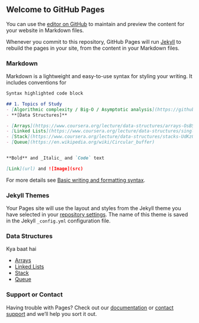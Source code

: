## Welcome to GitHub Pages

You can use the [editor on GitHub](https://github.com/de21/test_pages/edit/gh-pages/index.md) to maintain and preview the content for your website in Markdown files.

Whenever you commit to this repository, GitHub Pages will run [Jekyll](https://jekyllrb.com/) to rebuild the pages in your site, from the content in your Markdown files.

### Markdown

Markdown is a lightweight and easy-to-use syntax for styling your writing. It includes conventions for

```markdown
Syntax highlighted code block

## 1. Topics of Study
- [Algorithmic complexity / Big-O / Asymptotic analysis](https://github.com/de21/test_pages/blob/main/README.md#algorithmic-complexity--big-o--asymptotic-analysis)
- **[Data Structures]**

- [Arrays](https://www.coursera.org/lecture/data-structures/arrays-OsBSF)
- [Linked Lists](https://www.coursera.org/lecture/data-structures/singly-linked-lists-kHhgK)
- [Stack](https://www.coursera.org/lecture/data-structures/stacks-UdKzQ)
- [Queue](https://en.wikipedia.org/wiki/Circular_buffer)


**Bold** and _Italic_ and `Code` text

[Link](url) and ![Image](src)
```

For more details see [Basic writing and formatting syntax](https://docs.github.com/en/github/writing-on-github/getting-started-with-writing-and-formatting-on-github/basic-writing-and-formatting-syntax).

### Jekyll Themes

Your Pages site will use the layout and styles from the Jekyll theme you have selected in your [repository settings](https://github.com/de21/test_pages/settings/pages). The name of this theme is saved in the Jekyll `_config.yml` configuration file.


### Data Structures
Kya baat hai

- [Arrays](https://www.coursera.org/lecture/data-structures/arrays-OsBSF)
- [Linked Lists](https://www.coursera.org/lecture/data-structures/singly-linked-lists-kHhgK)
- [Stack](https://www.coursera.org/lecture/data-structures/stacks-UdKzQ)
- [Queue](https://en.wikipedia.org/wiki/Circular_buffer)


### Support or Contact

Having trouble with Pages? Check out our [documentation](https://docs.github.com/categories/github-pages-basics/) or [contact support](https://support.github.com/contact) and we’ll help you sort it out.
